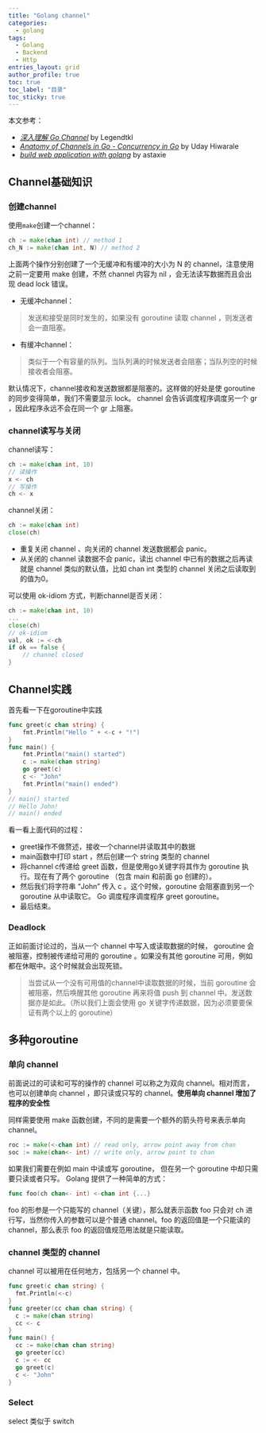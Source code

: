 ```yaml
---
title: "Golang channel"
categories:
  - golang
tags: 
  - Golang
  - Backend
  - Http
entries_layout: grid
author_profile: true
toc: true
toc_label: "目录"
toc_sticky: true
---
```

本文参考：

- [*深入理解 Go Channel*](http://legendtkl.com/2017/07/30/understanding-golang-channel/) by Legendtkl
- [*Anatomy of Channels in Go - Concurrency in Go*](https://medium.com/rungo/anatomy-of-channels-in-go-concurrency-in-go-1ec336086adb) by Uday Hiwarale
- [*build web application with golang*](https://github.com/astaxie/build-web-application-with-golang/blob/master/zh/02.7.md) by astaxie

## Channel基础知识

### 创建channel
使用`make`创建一个channel：
```go
ch := make(chan int) // method 1
ch_N := make(chan int, N) // method 2
```
上面两个操作分别创建了一个无缓冲和有缓冲的大小为 N 的 channel，注意使用之前一定要用 make 创建，不然 channel 内容为 nil ，会无法读写数据而且会出现 dead lock 错误。

- 无缓冲channel：
> 发送和接受是同时发生的，如果没有 goroutine 读取 channel ，则发送者会一直阻塞。
- 有缓冲channel：
> 类似于一个有容量的队列。当队列满的时候发送者会阻塞；当队列空的时候接收者会阻塞。

默认情况下，channel接收和发送数据都是阻塞的。这样做的好处是使 goroutine 的同步变得简单，我们不需要显示 lock。 channel 会告诉调度程序调度另一个 gr ，因此程序永远不会在同一个 gr 上阻塞。

### channel读写与关闭
channel读写：
```go
ch := make(chan int, 10)
// 读操作
x <- ch
// 写操作
ch <- x
```

channel关闭：
```go
ch := make(chan int)
close(ch)
```

- 重复关闭 channel 、向关闭的 channel 发送数据都会 panic。
- 从关闭的 channel 读数据不会 panic，读出 channel 中已有的数据之后再读就是 channel 类似的默认值，比如 chan int 类型的 channel 关闭之后读取到的值为0。

可以使用 ok-idiom 方式，判断channel是否关闭：
```go
ch := make(chan int, 10)
...
close(ch)
// ok-idiom 
val, ok := <-ch
if ok == false {
    // channel closed
}
```

## Channel实践
首先看一下在goroutine中实践
```go
func greet(c chan string) {
    fmt.Println("Hello " + <-c + "!")
}
func main() {
    fmt.Println("main() started")
    c := make(chan string)
    go greet(c)
    c <- "John"
    fmt.Println("main() ended")
}
// main() started
// Hello John!
// main() ended
```
看一看上面代码的过程：
- greet操作不做赘述，接收一个channel并读取其中的数据
- main函数中打印 start ，然后创建一个 string 类型的 channel
- 将channel c传递给 greet 函数，但是使用go关键字将其作为 goroutine 执行。现在有了两个 goroutine （包含 main 和前面 go 创建的）。
- 然后我们将字符串 “John” 传入 c 。这个时候，goroutine 会阻塞直到另一个 goroutine 从中读取它。 Go 调度程序调度程序 greet goroutine。
- 最后结束。

### Deadlock
正如前面讨论过的，当从一个 channel 中写入或读取数据的时候， goroutine 会被阻塞，控制被传递给可用的 goroutine 。如果没有其他 goroutine 可用，例如都在休眠中。这个时候就会出现死锁。

> 当尝试从一个没有可用值的channel中读取数据的时候，当前 goroutine 会被阻塞，然后唤醒其他 goroutine 再来将值 push 到 channel 中。发送数据亦是如此。（所以我们上面会使用 go 关键字传递数据，因为必须要要保证有两个以上的 goroutine）

## 多种goroutine

### 单向 channel
前面说过的可读和可写的操作的 channel 可以称之为双向 channel。相对而言，也可以创建单向 channel ，即只读或只写的 channel。**使用单向 channel 增加了程序的安全性**

同样需要使用 make 函数创建，不同的是需要一个额外的箭头符号来表示单向 channel。

```go
roc := make(<-chan int) // read only, arrow point away from chan
soc := make(chan<- int) // write only, arrow point to chan
```

如果我们需要在例如 main 中读或写 goroutine， 但在另一个 goroutine 中却只需要只读或者只写。 Golang 提供了一种简单的方式：
```go
func foo(ch chan<- int) <-chan int {...}
```
foo 的形参是一个只能写的 channel（关键），那么就表示函数 foo 只会对 ch 进行写，当然你传入的参数可以是个普通 channel。foo 的返回值是一个只能读的 channel，那么表示 foo 的返回值规范用法就是只能读取。

### channel 类型的 channel
channel 可以被用在任何地方，包括另一个 channel 中。
```go
func greet(c chan string) {
  fmt.Println(<-c)
}
func greeter(cc chan chan string) {
  c := make(chan string)
  cc <- c
}
func main() {
  cc := make(chan chan string)
  go greeter(cc)
  c := <- cc
  go greet(c)
  c <- "John"
}
```

### Select
select 类似于 switch